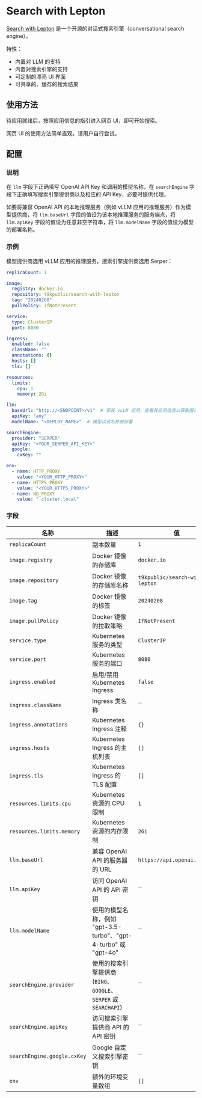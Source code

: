 # Search with Lepton

[Search with Lepton](https://github.com/leptonai/search_with_lepton) 是一个开源的对话式搜索引擎（conversational search engine）。

特性：

* 内置对 LLM 的支持
* 内置对搜索引擎的支持
* 可定制的漂亮 UI 界面
* 可共享的、缓存的搜索结果

## 使用方法

待应用就绪后，按照应用信息的指引进入网页 UI，即可开始搜索。

<!-- 截图 -->

网页 UI 的使用方法简单直观，请用户自行尝试。

## 配置

### 说明

在 `llm` 字段下正确填写 OpenAI API Key 和调用的模型名称，在 `searchEngine` 字段下正确填写搜索引擎提供商以及相应的 API Key，必要时提供代理。

如要将兼容 OpenAI API 的本地推理服务（例如 vLLM 应用的推理服务）作为模型提供商，将 `llm.baseUrl` 字段的值设为该本地推理服务的服务端点，将 `llm.apiKey` 字段的值设为任意非空字符串，将 `llm.modelName` 字段的值设为模型的部署名称。

### 示例

模型提供商选用 vLLM 应用的推理服务，搜索引擎提供商选用 Serper：

```yaml
replicaCount: 1

image:
  registry: docker.io
  repository: t9kpublic/search-with-lepton
  tag: "20240208"
  pullPolicy: IfNotPresent

service:
  type: ClusterIP
  port: 8080

ingress:
  enabled: false
  className: ""
  annotations: {}
  hosts: []
  tls: []

resources:
  limits:
    cpu: 1
    memory: 2Gi

llm:
  baseUrl: "http://<ENDPOINT>/v1"  # 安装 vLLM 应用，查看其应用信息以获取服务端点
  apiKey: "any"
  modelName: "<DEPLOY_NAME>"  # 模型以该名称被部署

searchEngine:
  provider: "SERPER"
  apiKey: "<YOUR_SERPER_API_KEY>"
  google:
    cxKey: ""

env:
  - name: HTTP_PROXY
    value: "<YOUR_HTTP_PROXY>"
  - name: HTTPS_PROXY
    value: "<YOUR_HTTPS_PROXY>"
  - name: NO_PROXY
    value: ".cluster.local"
```

### 字段

| 名称                         | 描述                                                             | 值                             |
| ---------------------------- | ---------------------------------------------------------------- | ------------------------------ |
| `replicaCount`               | 副本数量                                                         | `1`                            |
| `image.registry`             | Docker 镜像的存储库                                              | `docker.io`                    |
| `image.repository`           | Docker 镜像的存储库名称                                          | `t9kpublic/search-with-lepton` |
| `image.tag`                  | Docker 镜像的标签                                                | `20240208`                     |
| `image.pullPolicy`           | Docker 镜像的拉取策略                                            | `IfNotPresent`                 |
| `service.type`               | Kubernetes 服务的类型                                            | `ClusterIP`                    |
| `service.port`               | Kubernetes 服务的端口                                            | `8080`                         |
| `ingress.enabled`            | 启用/禁用 Kubernetes Ingress                                     | `false`                        |
| `ingress.className`          | Ingress 类名称                                                   | ``                             |
| `ingress.annotations`        | Kubernetes Ingress 注释                                          | `{}`                           |
| `ingress.hosts`              | Kubernetes Ingress 的主机列表                                    | `[]`                           |
| `ingress.tls`                | Kubernetes Ingress 的 TLS 配置                                   | `[]`                           |
| `resources.limits.cpu`       | Kubernetes 资源的 CPU 限制                                       | `1`                            |
| `resources.limits.memory`    | Kubernetes 资源的内存限制                                        | `2Gi`                          |
| `llm.baseUrl`               | 兼容 OpenAI API 的服务器的 URL                                   | `https://api.openai.com/v1`    |
| `llm.apiKey`                | 访问 OpenAI API 的 API 密钥                                      | ``                             |
| `llm.modelName`             | 使用的模型名称，例如 "gpt-3.5-turbo"、"gpt-4-turbo" 或 "gpt-4o"  | ``                             |
| `searchEngine.provider`      | 使用的搜索引擎提供商 (`BING`、`GOOGLE`、`SERPER` 或 `SEARCHAPI`) | ``                             |
| `searchEngine.apiKey`       | 访问搜索引擎提供商 API 的 API 密钥                               | ``                             |
| `searchEngine.google.cxKey` | Google 自定义搜索引擎密钥                                        | ``                             |
| `env`                        | 额外的环境变量数组                                               | `[]`                           |

